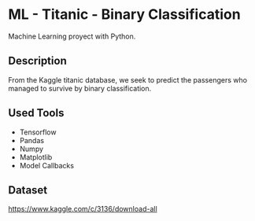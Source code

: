# ML - Titanic - Binary Classification

Machine Learning proyect with Python.

## Description

From the Kaggle titanic database, we seek to predict the passengers who managed to survive by binary classification.

## Used Tools

- Tensorflow
- Pandas
- Numpy
- Matplotlib
- Model Callbacks

## Dataset

https://www.kaggle.com/c/3136/download-all
